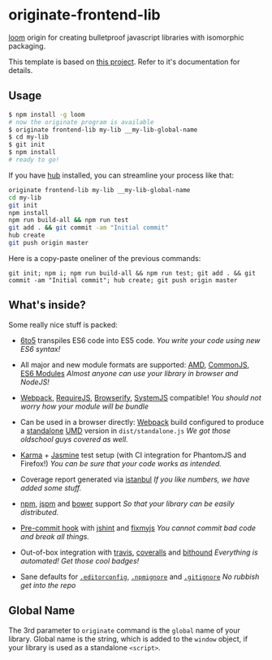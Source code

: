 originate-frontend-lib
======================

[loom][loom] origin for creating bulletproof javascript libraries with isomorphic packaging.

This template is based on [this project][23]. Refer to it's documentation for details.

Usage
-----

```sh
$ npm install -g loom
# now the originate program is available
$ originate frontend-lib my-lib __my-lib-global-name
$ cd my-lib
$ git init
$ npm install
# ready to go!
```

If you have [hub][10] installed, you can streamline your process like that:

```sh
originate frontend-lib my-lib __my-lib-global-name
cd my-lib
git init
npm install
npm run build-all && npm run test
git add . && git commit -am "Initial commit"
hub create
git push origin master
```

Here is a copy-paste oneliner of the previous commands:
```
git init; npm i; npm run build-all && npm run test; git add . && git commit -am "Initial commit"; hub create; git push origin master
```

What's inside?
--------------

Some really nice stuff is packed:

* [6to5][13] transpiles ES6 code into ES5 code.
    *You write your code using new ES6 syntax!*

* All major and new module formats are supported: [AMD][14], [CommonJS][15], [ES6 Modules](http://wiki.ecmascript.org/doku.php?id=harmony:specification_drafts#august_24_2014_draft_rev_27)
    *Almost anyone can use your library in browser and NodeJS!*

* [Webpack][1], [RequireJS][20], [Browserify][21], [SystemJS][22] compatible!
    *You should not worry how your module will be bundle*

* Can be used in a browser directly: [Webpack][1] build configured to produce a [standalone][2] [UMD][3] version in `dist/standalone.js`
    *We got those oldschool guys covered as well.*

* [Karma][4] + [Jasmine][5] test setup (with CI integration for PhantomJS and Firefox!)
    *You can be sure that your code works as intended.*

* Coverage report generated via [istanbul][6]
    *If you like numbers, we have added some stuff.*

* [npm](https://www.npmjs.com/), [jspm][17] and [bower][18] support
    *So that your library can be easily distributed.*

* [Pre-commit hook][9] with [jshint][7] and [fixmyjs][8]
    *You cannot commit bad code and break all things.*

* Out-of-box integration with [travis][11], [coveralls][12] and [bithound][19]
    *Everything is automated! Get those cool badges!*

* Sane defaults for [`.editorconfig`][24], [`.npmignore`][25] and [`.gitignore`][26]
    *No rubbish get into the repo*


Global Name
-----------

The 3rd parameter to `originate` command is the `global` name of your library.
Global name is the string, which is added to the `window` object, if your library is used as a standalone `<script>`.


  [1]:http://webpack.github.io/
  [2]:http://webpack.github.io/docs/configuration.html#output-librarytarget
  [3]:https://github.com/umdjs/umd
  [4]:http://karma-runner.github.io/0.12/index.html
  [5]:http://jasmine.github.io/2.1/introduction.html
  [6]:http://gotwarlost.github.io/istanbul/
  [7]:http://jshint.com/about/
  [8]:https://github.com/jshint/fixmyjs
  [9]:https://github.com/typicode/husky
  [10]:https://hub.github.com
  [11]:https://travis-ci.org
  [12]:https://coveralls.io
  [13]:https://6to5.org/
  [14]:https://github.com/amdjs/amdjs-api/wiki/AMD
  [15]:http://wiki.commonjs.org/wiki/Modules/1.1
  [16]:https://www.npmjs.com/
  [17]:http://jspm.io/
  [18]:http://bower.io/
  [19]:https://www.bithound.io/
  [20]:http://requirejs.org/
  [21]:http://browserify.org/
  [22]:https://github.com/systemjs/systemjs
  [23]:https://github.com/yetu/frontend-library-starter
  [24]:http://editorconfig.org/
  [25]:https://docs.npmjs.com/misc/developers#keeping-files-out-of-your-package
  [26]:https://github.com/github/gitignore
  [loom]:https://www.npmjs.com/package/loom
